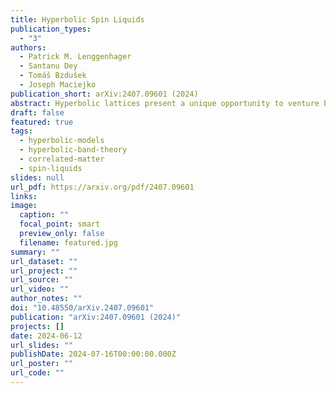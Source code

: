 ```yaml
---
title: Hyperbolic Spin Liquids
publication_types:
  - "3"
authors:
  - Patrick M. Lenggenhager
  - Santanu Dey
  - Tomáš Bzdušek
  - Joseph Maciejko
publication_short: arXiv:2407.09601 (2024)
abstract: Hyperbolic lattices present a unique opportunity to venture beyond the conventional paradigm of crystalline many-body physics and explore correlated phenomena in negatively curved space. As a theoretical benchmark for such investigations, we extend Kitaev's spin-1/2 honeycomb model to hyperbolic lattices and exploit their non-Euclidean space-group symmetries to solve the model exactly. We elucidate the ground-state phase diagram on the $\{8,3\}$ lattice and find a gapped $\mathbb{Z}_2$ spin liquid with Abelian anyons, a gapped chiral spin liquid with non-Abelian anyons and chiral edge states, and a compressible spin liquid with low-energy density of states dominated by non-Abelian Bloch states of Majorana fermions.
draft: false
featured: true
tags:
  - hyperbolic-models
  - hyperbolic-band-theory
  - correlated-matter
  - spin-liquids
slides: null
url_pdf: https://arxiv.org/pdf/2407.09601
links:
image:
  caption: ""
  focal_point: smart
  preview_only: false
  filename: featured.jpg
summary: ""
url_dataset: ""
url_project: ""
url_source: ""
url_video: ""
author_notes: ""
doi: "10.48550/arXiv.2407.09601"
publication: "arXiv:2407.09601 (2024)"
projects: []
date: 2024-06-12
url_slides: ""
publishDate: 2024-07-16T00:00:00.000Z
url_poster: ""
url_code: ""
---
```

